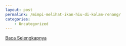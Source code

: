 ```yaml
---
layout: post
permalink: /mimpi-melihat-ikan-hiu-di-kolam-renang/
categories:
    - Uncategorized
---
```


[Baca Selengkapnya](/08)
